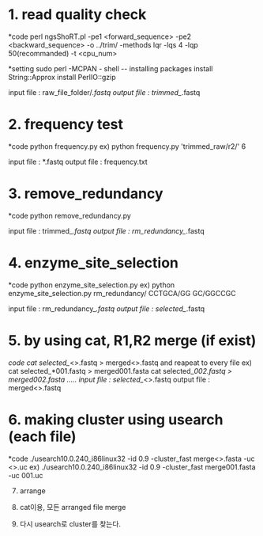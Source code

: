 

# 1. read quality check

*code
perl ngsShoRT.pl -pe1 <forward_sequence> -pe2 <backward_sequence> -o ../trim/<folder> -methods lqr -lqs 4 -lqp 50(recommanded) -t <cpu_num>

*setting
sudo perl -MCPAN - shell
<perl code> -- installing packages
  install String::Approx
  install PerlIO::gzip

input file : raw_file_folder/*.fastq
output file : trimmed_*.fastq


# 2. frequency test

*code
python frequency.py <folder> <bp>
  ex) python frequency.py 'trimmed_raw/r2/' 6

input file : *.fastq
output file : frequency.txt


# 3. remove_redundancy

*code
python remove_redundancy.py <folder>
  
input file : trimmed_*.fastq
output file : rm_redundancy_*.fastq


# 4. enzyme_site_selection

*code
python enzyme_site_selection.py <folder> <enz1seq> <enz2seq>
  ex) python enzyme_site_selection.py rm_redundancy/ CCTGCA/GG GC/GGCCGC
  
 input file : rm_redundancy_*.fastq
 output file : selected_*.fastq


# 5. by using cat, R1,R2 merge (if exist)

*code
cat selected_*<>.fastq > merged<>.fastq 
and reapeat to every file
  ex) cat selected_*001.fastq > merged001.fasta
      cat selected_*002.fastq > merged002.fasta
      .....
input file : selected_*<>.fastq
output file : merged<>.fastq


# 6. making cluster using usearch (each file)

*code
./usearch10.0.240_i86linux32 -id 0.9 -cluster_fast merge<>.fasta  -uc <>.uc
  ex) ./usearch10.0.240_i86linux32 -id 0.9 -cluster_fast merge001.fasta  -uc 001.uc


7. arrange

8. cat이용, 모든 arranged file merge

9. 다시 usearch로 cluster를 찾는다.
